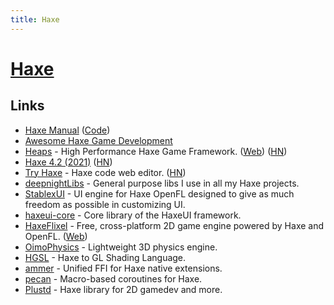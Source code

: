 ```yaml
---
title: Haxe
---
```


# [Haxe](https://haxe.org/)

## Links

- [Haxe Manual](https://haxe.org/manual/introduction.html) ([Code](https://github.com/HaxeFoundation/HaxeManual))
- [Awesome Haxe Game Development](https://github.com/Dvergar/awesome-haxe-gamedev)
- [Heaps](https://github.com/HeapsIO/heaps) - High Performance Haxe Game Framework. ([Web](https://heaps.io/)) ([HN](https://news.ycombinator.com/item?id=30970934))
- [Haxe 4.2 (2021)](https://community.haxe.org/t/haxe-4-2-0-is-released/2888) ([HN](https://news.ycombinator.com/item?id=26082347))
- [Try Haxe](https://try.haxe.org/) - Haxe code web editor. ([HN](https://news.ycombinator.com/item?id=26290309))
- [deepnightLibs](https://github.com/deepnight/deepnightLibs) - General purpose libs I use in all my Haxe projects.
- [StablexUI](https://github.com/RealyUniqueName/StablexUI) - UI engine for Haxe OpenFL designed to give as much freedom as possible in customizing UI.
- [haxeui-core](https://github.com/haxeui/haxeui-core) - Core library of the HaxeUI framework.
- [HaxeFlixel](https://github.com/HaxeFlixel/flixel) - Free, cross-platform 2D game engine powered by Haxe and OpenFL. ([Web](https://haxeflixel.com/))
- [OimoPhysics](https://github.com/saharan/OimoPhysics) - Lightweight 3D physics engine.
- [HGSL](https://github.com/saharan/HGSL) - Haxe to GL Shading Language.
- [ammer](https://github.com/Aurel300/ammer) - Unified FFI for Haxe native extensions.
- [pecan](https://github.com/Aurel300/pecan) - Macro-based coroutines for Haxe.
- [Plustd](https://github.com/Aurel300/plustd) - Haxe library for 2D gamedev and more.
